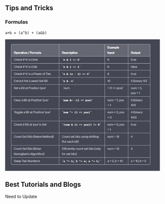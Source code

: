 <h2> Tips and Tricks </h2>
<h3> Formulas </h3>

```
a+b = (a^b) + (a&b)
```
<img src = "Images/BasicFormulas.JPG">

<h2> Best Tutorials and Blogs</h2>

Need to Update